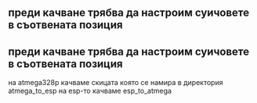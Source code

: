 ## преди качване трябва да настроим суичовете в съотвената позиция
## преди качване трябва да настроим суичовете в съотвената позиция


на atmega328p качваме скицата която се намира в директория atmega_to_esp
на esp-то качваме esp_to_atmega
